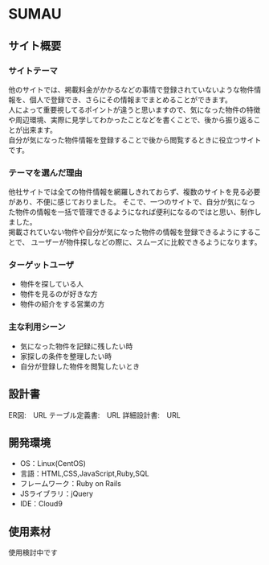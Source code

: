 # SUMAU

## サイト概要

### サイトテーマ
他のサイトでは、掲載料金がかかるなどの事情で登録されていないような物件情報を、個人で登録でき、さらにその情報までまとめることができます。<br>
人によって重要視してるポイントが違うと思いますので、気になった物件の特徴や周辺環境、実際に見学してわかったことなどを書くことで、後から振り返ることが出来ます。<br>
自分が気になった物件情報を登録することで後から閲覧するときに役立つサイトです。<br>


### テーマを選んだ理由
他社サイトでは全ての物件情報を網羅しきれておらず、複数のサイトを見る必要があり、不便に感じておりました。
そこで、一つのサイトで、自分が気になった物件の情報を一括で管理できるようになれば便利になるのではと思い、制作しました。<br>
掲載されていない物件や自分が気になった物件の情報を登録できるようにすることで、
ユーザーが物件探しなどの際に、スムーズに比較できるようになります。

### ターゲットユーザ
- 物件を探している人
- 物件を見るのが好きな方
- 物件の紹介をする営業の方

### 主な利用シーン
- 気になった物件を記録に残したい時
- 家探しの条件を整理したい時
- 自分が登録した物件を閲覧したいとき

## 設計書
ER図:　URL
テーブル定義書:　URL
詳細設計書:　URL

## 開発環境
- OS：Linux(CentOS)
- 言語：HTML,CSS,JavaScript,Ruby,SQL
- フレームワーク：Ruby on Rails
- JSライブラリ：jQuery
- IDE：Cloud9

## 使用素材
使用検討中です